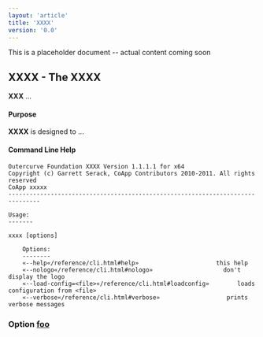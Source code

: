 ```yaml
---
layout: 'article'
title: 'XXXX' 
version: '0.0'
---
```

<div class="alert-message warning">
    <p>This is a placeholder document -- actual content coming soon</p>
</div>

## XXXX - The XXXX

**XXX** ...

#### Purpose

**XXXX** is designed to ...

#### Command Line Help

``` text
Outercurve Foundation XXXX Version 1.1.1.1 for x64
Copyright (c) Garrett Serack, CoApp Contributors 2010-2011. All rights reserved
CoApp xxxxx
-------------------------------------------------------------------------------

Usage:
-------

xxxx [options] 

    Options:
    --------
    «--help«/reference/cli.html#help»                      this help 
    «--nologo«/reference/cli.html#nologo»                    don't display the logo
    «--load-config=<file>«/reference/cli.html#loadconfig»        loads configuration from <file>
    «--verbose«/reference/cli.html#verbose»                   prints verbose messages

```

### Option [foo](!foo) 
